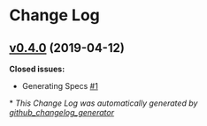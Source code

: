 # Change Log

## [v0.4.0](https://github.com/adham90/command_service_object/tree/v0.4.0) (2019-04-12)
**Closed issues:**

- Generating Specs  [\#1](https://github.com/adham90/command_service_object/issues/1)



\* *This Change Log was automatically generated by [github_changelog_generator](https://github.com/skywinder/Github-Changelog-Generator)*